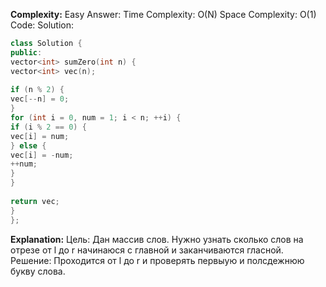 **Complexity:** Easy
Answer:
	Time Complexity: O(N)
	Space Complexity: O(1)
Code:
Solution:
```cpp
class Solution {
public:
vector<int> sumZero(int n) {
vector<int> vec(n);
  
if (n % 2) {
vec[--n] = 0;
}
for (int i = 0, num = 1; i < n; ++i) {
if (i % 2 == 0) {
vec[i] = num;
} else {
vec[i] = -num;
++num;
}
}
  
return vec;
}
};
```
**Explanation:**
	Цель: Дан массив слов. Нужно узнать сколько слов на отрезе от l до r начинаюся с главной и заканчиваются гласной.
	Решение: Проходится от l до r и проверять первыую и полсдежнюю букву слова.